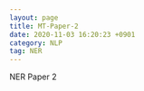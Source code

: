 ```yaml
---
layout: page 
title: MT-Paper-2
date: 2020-11-03 16:20:23 +0901 
category: NLP
tag: NER
---
```


NER Paper 2